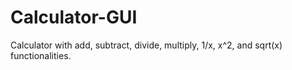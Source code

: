 # Calculator-GUI
Calculator with add, subtract, divide, multiply, 1/x, x^2, and sqrt(x) functionalities.
